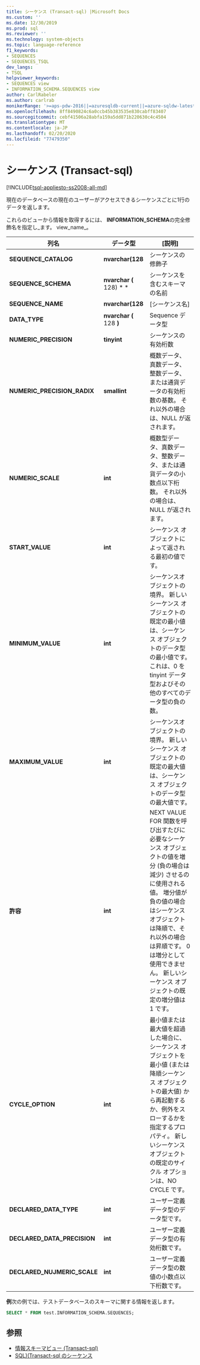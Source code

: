 ```yaml
---
title: シーケンス (Transact-sql) |Microsoft Docs
ms.custom: ''
ms.date: 12/30/2019
ms.prod: sql
ms.reviewer: ''
ms.technology: system-objects
ms.topic: language-reference
f1_keywords:
- SEQUENCES
- SEQUENCES_TSQL
dev_langs:
- TSQL
helpviewer_keywords:
- SEQUENCES view
- INFORMATION_SCHEMA.SEQUENCES view
author: CarlRabeler
ms.author: carlrab
monikerRange: '>=aps-pdw-2016||=azuresqldb-current||=azure-sqldw-latest||>=sql-server-2016||=sqlallproducts-allversions||>=sql-server-linux-2017||=azuresqldb-mi-current'
ms.openlocfilehash: 8ff8490824c6a0ccb45b383535e830cabff83407
ms.sourcegitcommit: cebf41506a28abfa159a5dd871b220630c4c4504
ms.translationtype: MT
ms.contentlocale: ja-JP
ms.lasthandoff: 02/20/2020
ms.locfileid: "77479350"
---
```

# <a name="sequences-transact-sql"></a>シーケンス (Transact-sql)

[!INCLUDE[tsql-appliesto-ss2008-all-md](../../includes/tsql-appliesto-ss2008-all-md.md)]

現在のデータベースの現在のユーザーがアクセスできるシーケンスごとに1行のデータを返します。

これらのビューから情報を取得するには、 **INFORMATION_SCHEMA**の完全修飾名を指定し_ます。 view_name_。

|列名|データ型|[説明]|
|-----------------|---------------|-----------------|
|**SEQUENCE_CATALOG**|**nvarchar(128**|シーケンスの修飾子|
|**SEQUENCE_SCHEMA**|**nvarchar (** 128) * *|シーケンスを含むスキーマの名前|
|**SEQUENCE_NAME**|**nvarchar(128**|[シーケンス名]|
|**DATA_TYPE**|**nvarchar (** 128 **)**|Sequence データ型|
|**NUMERIC_PRECISION**|**tinyint**|シーケンスの有効桁数|
|**NUMERIC_PRECISION_RADIX**|**smallint**|概数データ、真数データ、整数データ、または通貨データの有効桁数の基数。 それ以外の場合は、NULL が返されます。|
|**NUMERIC_SCALE**|**int**|概数型データ、真数データ、整数データ、または通貨データの小数点以下桁数。 それ以外の場合は、NULL が返されます。|
|**START_VALUE**|**int**|シーケンス オブジェクトによって返される最初の値です。|
|**MINIMUM_VALUE**|**int**|シーケンスオブジェクトの境界。 新しいシーケンス オブジェクトの既定の最小値は、シーケンス オブジェクトのデータ型の最小値です。 これは、0 を tinyint データ型およびその他のすべてのデータ型の負の数。|
|**MAXIMUM_VALUE**|**int**|シーケンスオブジェクトの境界。 新しいシーケンス オブジェクトの既定の最大値は、シーケンス オブジェクトのデータ型の最大値です。|
|**許容**|**int**|NEXT VALUE FOR 関数を呼び出すたびに必要なシーケンス オブジェクトの値を増分 (負の場合は減少) させるのに使用される値。 増分値が負の値の場合はシーケンス オブジェクトは降順で、それ以外の場合は昇順です。 0 は増分として使用できません。 新しいシーケンス オブジェクトの既定の増分値は 1 です。
|**CYCLE_OPTION**|**int**|最小値または最大値を超過した場合に、シーケンス オブジェクトを最小値 (または降順シーケンス オブジェクトの最大値) から再起動するか、例外をスローするかを指定するプロパティ。 新しいシーケンス オブジェクトの既定のサイクル オプションは、NO CYCLE です。
|**DECLARED_DATA_TYPE**|**int**|ユーザー定義データ型のデータ型です。|
|**DECLARED_DATA_PRECISION**|**int**|ユーザー定義データ型の有効桁数です。|
|**DECLARED_NUJMERIC_SCALE**|**int**|ユーザー定義データ型の数値の小数点以下桁数です。|

**例**次の例では、テストデータベースのスキーマに関する情報を返します。

```sql
SELECT * FROM test.INFORMATION_SCHEMA.SEQUENCES;
```

## <a name="see-also"></a>参照

- [情報スキーマビュー &#40;Transact-sql&#41;](~/relational-databases/system-information-schema-views/system-information-schema-views-transact-sql.md)
- [SQL&#41;&#40;Transact-sql のシーケンス](../../relational-databases/system-catalog-views/sys-sequences-transact-sql.md)
